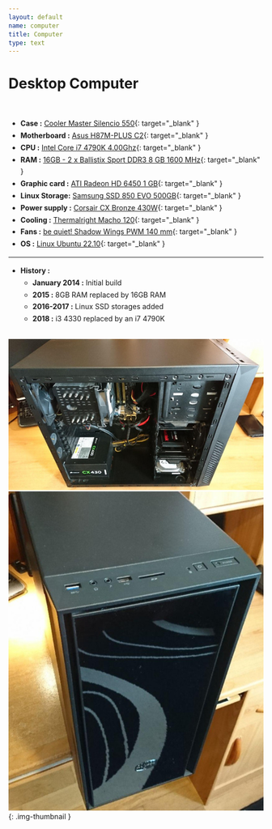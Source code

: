 ```yaml
---
layout: default
name: computer
title: Computer
type: text
---
```


# Desktop Computer

<br />

<div style="display: inline-block; line-height: 1.7em; text-align: left;">

* **Case :** [Cooler Master Silencio 550](https://www.coolermaster.com/catalog/legacy-products/cases/silencio-550/){: target="_blank" }
* **Motherboard :** [Asus H87M-PLUS C2](https://www.asus.com/Motherboards/H87MPLUS/){: target="_blank" }
* **CPU :** [Intel Core i7 4790K 4.00Ghz](https://ark.intel.com/products/80807){: target="_blank" }
* **RAM :** [16GB - 2 x Ballistix Sport DDR3 8 GB 1600 MHz](https://www.google.com/search?q=Ballistix+Sport+DDR3+8+GB+1600+MHz){: target="_blank" }
* **Graphic card :** [ATI Radeon HD 6450 1 GB](https://www.google.com/search?q=AMD+Radeon+HD+6450+1+GB+DDR3){: target="_blank" }
* **Linux Storage:** [Samsung SSD 850 EVO 500GB](https://www.google.com/search?q=MZ-75E500B/EU){: target="_blank" }
* **Power supply :** [Corsair CX Bronze 430W](https://www.corsair.com/us/en/Categories/Products/Power-Supply-Units/CX-SERIES/p/CP-9020046-NA){: target="_blank" }
* **Cooling :** [Thermalright Macho 120](http://thermalright.com/product/macho120-rev-a){: target="_blank" }
* **Fans :** [be quiet! Shadow Wings PWM 140 mm](http://www.bequiet.com/fr/casefans/264){: target="_blank" }
* **OS :** [Linux Ubuntu 22.10](hhttps://ubuntu.com){: target="_blank" }

---
* **History :**
  * **January 2014 :** Initial build
  * **2015 :** 8GB RAM replaced by 16GB RAM
  * **2016-2017 :** Linux SSD storages added
  * **2018 :** i3 4330 replaced by an i7 4790K

</div>

<br />

![AdrianDC](images/computer.jpg){: .img-thumbnail }
